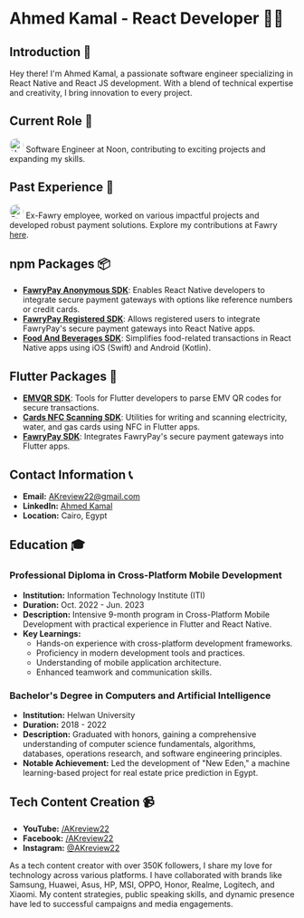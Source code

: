 # Ahmed Kamal - React Developer 👨‍💻

## Introduction 🚀
Hey there! I'm Ahmed Kamal, a passionate software engineer specializing in React Native and React JS development. With a blend of technical expertise and creativity, I bring innovation to every project.


## Current Role 💼
<img src="https://encrypted-tbn0.gstatic.com/images?q=tbn:ANd9GcRxvlXr4p8knQvkuzNbG1-gdItKO4M5F3RJLw&s" alt="Noon Logo" width="25" style="border-radius: 50%;"/> Software Engineer at Noon, contributing to exciting projects and expanding my skills.

## Past Experience 🏢
<img src="https://asset.brandfetch.io/idW_Kii4-n/idge4bG7w_.jpeg?updated=1716191745665" alt="Fawry Logo" width="25" style="border-radius: 50%;"/> Ex-Fawry employee, worked on various impactful projects and developed robust payment solutions. Explore my contributions at Fawry [here](https://github.com/AhmedK-Fawry).



## npm Packages 📦
- **[FawryPay Anonymous SDK](https://www.npmjs.com/package/@fawry_pay/rn-fawry-pay-sdk)**: Enables React Native developers to integrate secure payment gateways with options like reference numbers or credit cards.
- **[FawryPay Registered SDK](https://www.npmjs.com/package/@fawry_pay/rn-fawry-pay-registered-sdk)**: Allows registered users to integrate FawryPay's secure payment gateways into React Native apps.
- **[Food And Beverages SDK](https://www.npmjs.com/package/@fawry_pay/fawry-food-ordering-sdk)**: Simplifies food-related transactions in React Native apps using iOS (Swift) and Android (Kotlin).

## Flutter Packages 📱
- **[EMVQR SDK](https://pub.dev/packages/emvqr)**: Tools for Flutter developers to parse EMV QR codes for secure transactions.
- **[Cards NFC Scanning SDK](https://pub.dev/packages/fawry_nfc_sdk)**: Utilities for writing and scanning electricity, water, and gas cards using NFC in Flutter apps.
- **[FawryPay SDK](https://pub.dev/packages/fawry_sdk)**: Integrates FawryPay's secure payment gateways into Flutter apps.

## Contact Information 📞
- **Email:** AKreview22@gmail.com
- **LinkedIn:** [Ahmed Kamal](https://www.linkedin.com/in/ahmed-kamal-66570111b/)
- **Location:** Cairo, Egypt

## Education 🎓
### Professional Diploma in Cross-Platform Mobile Development
- **Institution:** Information Technology Institute (ITI)
- **Duration:** Oct. 2022 - Jun. 2023
- **Description:** Intensive 9-month program in Cross-Platform Mobile Development with practical experience in Flutter and React Native.
- **Key Learnings:**
  - Hands-on experience with cross-platform development frameworks.
  - Proficiency in modern development tools and practices.
  - Understanding of mobile application architecture.
  - Enhanced teamwork and communication skills.

### Bachelor's Degree in Computers and Artificial Intelligence
- **Institution:** Helwan University
- **Duration:** 2018 - 2022
- **Description:** Graduated with honors, gaining a comprehensive understanding of computer science fundamentals, algorithms, databases, operations research, and software engineering principles.
- **Notable Achievement:** Led the development of "New Eden," a machine learning-based project for real estate price prediction in Egypt.

## Tech Content Creation 📹
- **YouTube:** [/AKreview22](https://www.youtube.com/AKreview22)
- **Facebook:** [/AKreview22](https://www.facebook.com/AKreview22)
- **Instagram:** [@AKreview22](https://www.instagram.com/AKreview22)

As a tech content creator with over 350K followers, I share my love for technology across various platforms. I have collaborated with brands like Samsung, Huawei, Asus, HP, MSI, OPPO, Honor, Realme, Logitech, and Xiaomi. My content strategies, public speaking skills, and dynamic presence have led to successful campaigns and media engagements.
